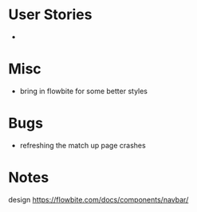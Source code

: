 # User Stories

-

# Misc

- bring in flowbite for some better styles

# Bugs

- refreshing the match up page crashes

# Notes

design https://flowbite.com/docs/components/navbar/
